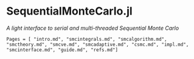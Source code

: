 # SequentialMonteCarlo.jl

*A light interface to serial and multi-threaded Sequential Monte Carlo*

```@contents
Pages = [ "intro.md", "smcintegrals.md", "smcalgorithm.md", "smctheory.md", "smcve.md", "smcadaptive.md", "csmc.md", "impl.md", "smcinterface.md", "guide.md", "refs.md"]
```
